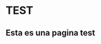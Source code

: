 <html>
  
  <head>
  </head>
  <body>
    <h1>TEST</h1>
    <h2>Esta es una pagina test</h2>
  </body>
</html>
